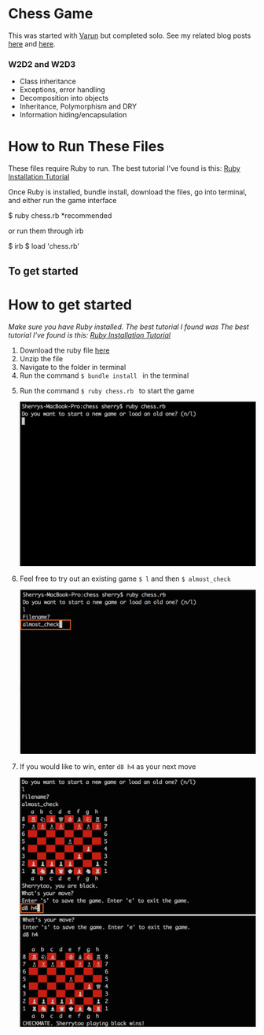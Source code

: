 # Chess Game

This was started with [Varun](https://github.com/varunprabhakar14) but completed solo. See my related blog posts [here](http://blog.cssherry.com/post/105412733689/w2d2-class-inheritance-and-the-tale-of-iteration) and [here](http://blog.cssherry.com/post/105499834509/w2d3-chess-completed).

### W2D2 and W2D3
* Class inheritance
* Exceptions, error handling
* Decomposition into objects
* Inheritance, Polymorphism and DRY
* Information hiding/encapsulation

# How to Run These Files
These files require Ruby to run. The best tutorial I've found is this: [Ruby Installation Tutorial](http://installrails.com/steps)

Once Ruby is installed, bundle install, download the files, go into terminal, and either run the game interface

$ ruby chess.rb *recommended

or run them through irb

$ irb
$ load 'chess.rb'

## To get started
<h1 class="centered">How to get started</h1>
  <p>
    <em>Make sure you have Ruby installed. The best tutorial I found was The best tutorial I've found is this: <a href="http://installrails.com/steps">Ruby Installation Tutorial</a></em>
  </p>
  <ol>
    <li>Download the ruby file <a href="chess.zip">here</a></li>
    <li>Unzip the file</li>
    <li>Navigate to the folder in terminal</li>
    <li>Run the command <code>$ bundle install </code> in the terminal</li>
    <li>
      <p>
        Run the command <code>$ ruby chess.rb </code> to start the game
      </p>
      <img src="assets/img/start_game.png" alt="$ ruby chess.rb" />
    </li>
    <li>
      <p>
        Feel free to try out an existing game <code>$ l</code> and then <code>$ almost_check </code>
      </p>
      <img src="assets/img/enter_game_name.png" alt="almost_check" />
    </li>
    <li>
      <p>
        If you would like to win, enter <code>d8 h4</code> as your next move
      </p>
      <img src="assets/img/make_move.png" alt="make move d8 h4" />
      <img src="assets/img/checkmate.png" alt="winning" />
    </li>
  </ol>
